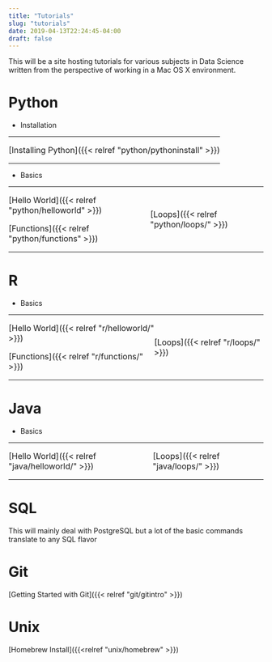 ```yaml
---
title: "Tutorials"
slug: "tutorials"
date: 2019-04-13T22:24:45-04:00
draft: false
---
```

This will be a site hosting tutorials for various subjects in Data Science written
from the perspective of working in a Mac OS X environment.

# Python
* Installation
<table border="0" style="border: none;padding:0; margin:0;">
  <tr>
  <td style="border: none; padding:0; margin:0;">
  <p>[Installing Python]({{< relref "python/pythoninstall" >}})</p>
  </td>
  <td style="border: none;padding:0; margin:0;">
  <p></p>
  </td>
  </tr>
</table>

* Basics
<table border="0" style="border: none;padding:0; margin:0;">
  <tr>
  <td style="border: none; padding:0; margin:0;">
  <p>[Hello World]({{< relref "python/helloworld" >}})</p>
  <p>[Functions]({{< relref "python/functions" >}})</p>
  </td>
  <td style="border: none;padding:0; margin:0;">
  <p>[Loops]({{< relref "python/loops/" >}})</p>
  </td>
  </tr>
</table>


# R
* Basics
<table border="0" style="border: none;padding:0; margin:0;">
  <tr>
  <td style="border: none; padding:0; margin:0;">
  <p>[Hello World]({{< relref "r/helloworld/" >}})</p>
  <p>[Functions]({{< relref "r/functions/" >}})</p>
  </td>
  <td style="border: none;padding:0; margin:0;">
  <p>[Loops]({{< relref "r/loops/" >}})</p>
  </td>
  </tr>
</table>

# Java
* Basics
<table border="0" style="border: none;padding:0; margin:0;">
  <tr>
  <td style="border: none; padding:0; margin:0;">
  <p>[Hello World]({{< relref "java/helloworld/" >}})</p>
  </td>
  <td style="border: none;padding:0; margin:0;">
  <p>[Loops]({{< relref "java/loops/" >}})</p>
  </td>
  </tr>
</table>

# SQL
This will mainly deal with PostgreSQL but a lot of the basic commands translate to
any SQL flavor

# Git
[Getting Started with Git]({{< relref "git/gitintro" >}})

# Unix
[Homebrew Install]({{<relref "unix/homebrew" >}})



